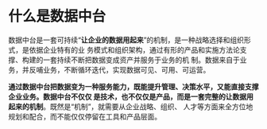什么是数据中台
===================================================================================
数据中台是一套可持续“**让企业的数据用起来**”的机制，是一种战略选择和组织形式，是依据企业特有的业
务模式和组织架构，通过有形的产品和实施方法论支撑、构建的一套持续不断把数据变成资产并服务于业务的机
制。数据来自于业务，并反哺业务，不断循环迭代，实现数据可见、可用、可运营。

**通过数据中台把数据变为一种服务能力，既能提升管理、决策水平，又能直接支撑企业业务。数据中台不仅仅
是技术，也不仅仅是产品，而是一套完整的让数据用起来的机制**。既然是“机制”，就需要从企业战略、组织、
人才等方面来全方位地规划和配合，而不能仅仅停留在工具和产品层面。



